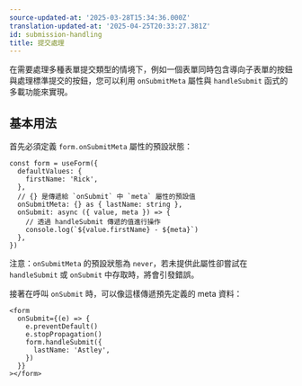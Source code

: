 ```yaml
---
source-updated-at: '2025-03-28T15:34:36.000Z'
translation-updated-at: '2025-04-25T20:33:27.381Z'
id: submission-handling
title: 提交處理
---
```


在需要處理多種表單提交類型的情境下，例如一個表單同時包含導向子表單的按鈕與處理標準提交的按鈕，您可以利用 `onSubmitMeta` 屬性與 `handleSubmit` 函式的多載功能來實現。

## 基本用法

首先必須定義 `form.onSubmitMeta` 屬性的預設狀態：

```tsx
const form = useForm({
  defaultValues: {
    firstName: 'Rick',
  },
  // {} 是傳遞給 `onSubmit` 中 `meta` 屬性的預設值
  onSubmitMeta: {} as { lastName: string },
  onSubmit: async ({ value, meta }) => {
    // 透過 handleSubmit 傳遞的值進行操作
    console.log(`${value.firstName} - ${meta}`)
  },
})
```

注意：`onSubmitMeta` 的預設狀態為 `never`，若未提供此屬性卻嘗試在 `handleSubmit` 或 `onSubmit` 中存取時，將會引發錯誤。

接著在呼叫 `onSubmit` 時，可以像這樣傳遞預先定義的 meta 資料：

```tsx
<form
  onSubmit={(e) => {
    e.preventDefault()
    e.stopPropagation()
    form.handleSubmit({
      lastName: 'Astley',
    })
  }}
></form>
```
